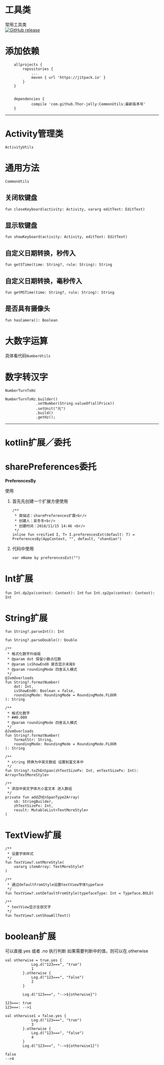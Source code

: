 # 工具类
常用工具类   
[![GitHub release](https://img.shields.io/badge/release-v1.0.5-green.svg)](https://github.com/Thor-jelly/CommontUtils/releases)

# 添加依赖

```
	allprojects {
		repositories {
			...
			maven { url 'https://jitpack.io' }
		}
	}


	dependencies {
	        compile 'com.github.Thor-jelly:CommonUtils:最新版本号'
	}

```

---

# Activity管理类

`ActivityUtils`

# 通用方法
`CommonUtils`

## 关闭软键盘
`fun closeKeyboard(activity: Activity, vararg editText: EditText)`

## 显示软键盘
`fun showKeyboard(activity: Activity, editText: EditText)`

## 自定义日期转换，秒传入
`fun getSTime(time: String?, rule: String): String`

## 自定义日期转换，毫秒传入
`fun getMSTime(time: String?, rule: String): String`

## 是否具有摄像头
`fun hasCamera(): Boolean`

# 大数字运算
具体看代码`NumberUtils`

# 数字转汉字
`NumberTurnToHz`

```
NumberTurnToHz.builder()
              .setNumber(String.valueOf(allPrice))
              .setUnit("元")
              .build()
              .getHz();
```

---

# kotlin扩展／委托

# sharePreferences委托
**PreferencesBy**

使用

1. 首先先创建一个扩展方便使用

    ```
    /**
     * 类描述：sharePreferences扩展<br/>
     * 创建人：吴冬冬<br/>
     * 创建时间：2018/11/15 14:46 <br/>
     */
    inline fun <reified I, T> I.preferencesExt(default: T) = PreferencesBy(AppContext, "", default, "shandian")
    ```
    
2. 代码中使用

    ```
    var mName by preferencesExt("")
    ```

# Int扩展

`fun Int.dp2px(context: Context): Int`
`fun Int.sp2px(context: Context): Int `

# String扩展

```
fun String?.parseInt(): Int

fun String?.parseDouble(): Double

/**
 * 格式化数字升级版
 * @param dot 保留小数点位数
 * @param isShowEnd0 是否显示末尾0
 * @param roundingMode 四舍五入模式
 */
@JvmOverloads
fun String?.formatNumber(
    dot: Int,
    isShowEnd0: Boolean = false,
    roundingMode: RoundingMode = RoundingMode.FLOOR
): String

/**
 * 格式化数字
 * ##0.000
 * @param roundingMode 四舍五入模式
 */
@JvmOverloads
fun String?.formatNumber(
    formatStr: String,
    roundingMode: RoundingMode = RoundingMode.FLOOR
): String

/**
 * string 转换为中英文数组 设置到富文本中
 */
fun String?.toZhEnSpan(zhTextSizePx: Int, enTextSizePx: Int): Array<TextMoreStyle>

/**
 * 添加中英文字体大小富文本 进入数组
 */
private fun addZhEnSpanType2Array(
    sb: StringBuilder,
    zhTextSizePx: Int,
    result: MutableList<TextMoreStyle>
)
```

# TextView扩展

```
/**
 * 设置字体样式
 */
fun TextView?.setMoreStyle(
    vararg itemArray: TextMoreStyle?
)

/**
 * 通过defaultFromStyle设置textView字体typeface
 */
fun TextView?.setDefaultFromStyle(typefaceType: Int = Typeface.BOLD)

/**
 * textView显示全部文字
 */
fun TextView?.setShowAllText()
```

# boolean扩展

可以直接.yes 或者 .no 执行判断
如果需要判断中的值，则可以在.otherwise

```
val otherwise = true.yes {
            Log.d("123===", "true")
            1
        }.otherwise {
            Log.d("123===", "false")
            2
        }

        Log.d("123===", "-->${otherwise}")

123===: true
123===: -->1

val otherwise1 = false.yes {
            Log.d("123===", "true")
            3
        }.otherwise {
            Log.d("123===", "false")
            4
        }
        Log.d("123===", "-->${otherwise1}")

false
-->4
```